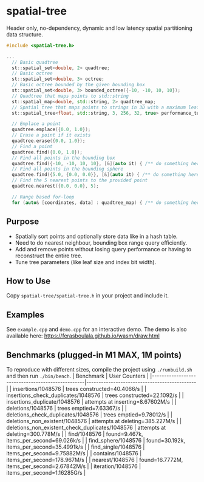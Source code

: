 # spatial-tree
Header only, no-dependency, dynamic and low latency spatial partitioning data structure.

```C++
#include <spatial-tree.h>

...
  // Basic quadtree
  st::spatial_set<double, 2> quadtree;
  // Basic octree
  st::spatial_set<double, 3> octree;
  // Basic octree bounded by the given bounding box
  st::spatial_set<double, 3> bounded_octree({-10, -10, 10, 10});
  // Quadtree that maps points to std::string
  st::spatial_map<double, std::string, 2> quadtree_map;
  // Spatial tree that maps points to strings in 3D with a maximum leaf size of 256, using 32-bit indices and checks for duplicates
  st::spatial_tree<float, std::string, 3, 256, 32, true> performance_tuned_tree;

  // Emplace a point
  quadtree.emplace({0.0, 1.0});
  // Erase a point if it exists
  quadtree.erase({0.0, 1.0});
  // Find a point
  quadtree.find({0.0, 1.0});
  // Find all points in the bounding box
  quadtree.find({-10, -10, 10, 10}, [&](auto it) { /** do something here **/ });
  // Find all points in the bounding sphere
  quadtree.find({5.0, {0.0, 0.0}}, [&](auto it) { /** do something here **/ });
  // Find the 5 nearest points to the provided point
  quadtree.nearest({0.0, 0.0}, 5);

  // Range based for-loop
  for (auto& [coordinates, data] : quadtree_map) { /** do something here **/ }
```

## Purpose
- Spatially sort points and optionally store data like in a hash table.
- Need to do nearest neighbour, bounding box range query efficiently.
- Add and remove points without losing query performance or having to reconstruct the entire tree.
- Tune tree parameters (like leaf size and index bit width).

## How to Use
Copy `spatial-tree/spatial-tree.h` in your project and include it.

## Examples
See `example.cpp` and `demo.cpp` for an interactive demo. The demo is also available here: https://ferasboulala.github.io/wasm/draw.html

## Benchmarks (plugged-in M1 MAX, 1M points)
To reproduce with different sizes, compile the project using `./runbuild.sh` and then run `./bin/bench`.
| Benchmark                                        | User Counters                               |
|--------------------------------------------------|---------------------------------------------|
| insertions/1048576                               | trees constructed=40.4066/s                 |
| insertions_check_duplicates/1048576              | trees constructed=22.1092/s                 |
| insertions_duplicate/1048576                     | attempts at inserting=8.67602M/s            |
| deletions/1048576                                | trees emptied=7.63367/s                     |
| deletions_check_duplicates/1048576               | trees emptied=9.78012/s                     |
| deletions_non_existent/1048576                   | attempts at deleting=385.227M/s             |
| deletions_non_existent_check_duplicates/1048576  | attempts at deleting=300.778M/s             |
| find/1048576                                     | found=9.467k, items_per_second=69.026k/s    |
| find_sphere/1048576                              | found=30.192k, items_per_second=35.4991k/s  |
| find_single/1048576                              | items_per_second=9.75882M/s                 |
| contains/1048576                                 | items_per_second=178.967M/s                 |
| nearest/1048576                                  | found=16.7772M, items_per_second=2.67842M/s |
| iteration/1048576                                | items_per_second=1.16285G/s                 |
